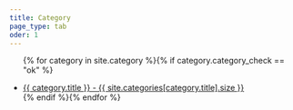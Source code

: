 ```yaml
---
title: Category
page_type: tab
oder: 1
---
```

<ul class="category-card">

  {% for category in site.category %}{% if category.category_check == "ok" %}
  <li class="category-link"><a href="{{ category.url | relative_url }}">{{ category.title }} - {{ site.categories[category.title].size }}</a></li>
  {% endif %}{% endfor %}

</ul>
